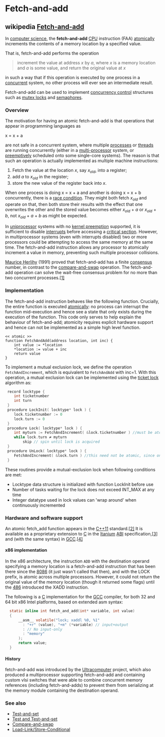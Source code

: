 # Fetch-and-add

## wikipedia [Fetch-and-add](https://en.wikipedia.org/wiki/Fetch-and-add)

In [computer science](https://en.wikipedia.org/wiki/Computer_science), the **fetch-and-add** [CPU](https://en.wikipedia.org/wiki/Central_processing_unit) instruction (FAA) [atomically](https://en.wikipedia.org/wiki/Atomic_(computer_science)) increments the contents of a memory location by a specified value.

That is, fetch-and-add performs the operation

> increment the value at address *x* by *a*, where *x* is a memory location and *a* is some value, and return the original value at *x*

in such a way that if this operation is executed by one process in a [concurrent](https://en.wikipedia.org/wiki/Concurrent_computing) system, no other process will ever see an intermediate result.

Fetch-and-add can be used to implement [concurrency control](https://en.wikipedia.org/wiki/Concurrency_control) structures such as [mutex locks](https://en.wikipedia.org/wiki/Mutual_exclusion) and [semaphores](https://en.wikipedia.org/wiki/Semaphore_(programming)).



### Overview

The motivation for having an atomic fetch-and-add is that operations that appear in programming languages as

x = x + a

are not safe in a concurrent system, where multiple [processes](https://en.wikipedia.org/wiki/Process_(computing)) or [threads](https://en.wikipedia.org/wiki/Thread_(computing)) are running concurrently (either in a [multi-processor](https://en.wikipedia.org/wiki/Multi-processor) system, or [preemptively](https://en.wikipedia.org/wiki/Preemption_(computing)) scheduled onto some single-core systems). The reason is that such an operation is actually implemented as multiple machine instructions:

1. Fetch the value at the location *x*, say $x_{old}$, into a register;
2. add *a* to $x_{old}$ in the register;
3. store the new value of the register back into *x*.

When one process is doing x = x + a and another is doing x = x + b concurrently, there is a [race condition](https://en.wikipedia.org/wiki/Race_condition). They might both fetch  $x_{old}$ and operate on that, then both store their results with the effect that one overwrites the other and the stored value becomes either  $x_{old}$ + *a* or $x_{old}$ + *b*, not  $x_{old}$ + *a* + *b* as might be expected.

In [uniprocessor](https://en.wikipedia.org/wiki/Uniprocessor) systems with no [kernel preemption](https://en.wikipedia.org/wiki/Kernel_preemption) supported, it is sufficient to disable [interrupts](https://en.wikipedia.org/wiki/Interrupt) before accessing a [critical section](https://en.wikipedia.org/wiki/Critical_section). However, in multiprocessor systems (even with interrupts disabled) two or more processors could be attempting to access the same memory at the same time. The fetch-and-add instruction allows any processor to atomically increment a value in memory, preventing such multiple processor collisions.

[Maurice Herlihy](https://en.wikipedia.org/wiki/Maurice_Herlihy) (1991) proved that fetch-and-add has a finite [consensus](https://en.wikipedia.org/wiki/Consensus_(computer_science)) number, in contrast to the [compare-and-swap](https://en.wikipedia.org/wiki/Compare-and-swap) operation. The fetch-and-add operation can solve the wait-free consensus problem for no more than two concurrent processes.[[1\]](https://en.wikipedia.org/wiki/Fetch-and-add#cite_note-1)



### Implementation

The fetch-and-add instruction behaves like the following function. Crucially, the entire function is executed [atomically](https://en.wikipedia.org/wiki/Atomic_(computer_science)): no process can interrupt the function mid-execution and hence see a state that only exists during the execution of the function. This code only serves to help explain the behaviour of fetch-and-add; atomicity requires explicit hardware support and hence can not be implemented as a simple high level function.

```pseudocode
<< atomic >>
function FetchAndAdd(address location, int inc) {
    int value := *location
    *location := value + inc
    return value
}
```

To implement a mutual exclusion lock, we define the operation `FetchAndIncrement`, which is equivalent to `FetchAndAdd` with inc=1. With this operation, a mutual exclusion lock can be implemented using the [ticket lock](https://en.wikipedia.org/wiki/Ticket_lock) algorithm as:

```c
 record locktype {
    int ticketnumber
    int turn
 }
 procedure LockInit( locktype* lock ) {
    lock.ticketnumber := 0
    lock.turn := 0
 }
 procedure Lock( locktype* lock ) {
    int myturn := FetchAndIncrement( &lock.ticketnumber ) //must be atomic, since many threads might ask for a lock at the same time
    while lock.turn ≠ myturn 
        skip // spin until lock is acquired
 }
 procedure UnLock( locktype* lock ) {
    FetchAndIncrement( &lock.turn ) //this need not be atomic, since only the possessor of the lock will execute this
 }
```

These routines provide a mutual-exclusion lock when following conditions are met:

- Locktype data structure is initialized with function LockInit before use
- Number of tasks waiting for the lock does not exceed INT_MAX at any time
- Integer datatype used in lock values can 'wrap around' when continuously incremented



### Hardware and software support

An atomic fetch_add function appears in the [C++11](https://en.wikipedia.org/wiki/C%2B%2B11) standard.[[2\]](https://en.wikipedia.org/wiki/Fetch-and-add#cite_note-2) It is available as a proprietary extension to [C](https://en.wikipedia.org/wiki/C_(programming_language)) in the [Itanium](https://en.wikipedia.org/wiki/Itanium) [ABI](https://en.wikipedia.org/wiki/Application_binary_interface) specification,[[3\]](https://en.wikipedia.org/wiki/Fetch-and-add#cite_note-3) and (with the same syntax) in [GCC](https://en.wikipedia.org/wiki/GNU_Compiler_Collection).[[4\]](https://en.wikipedia.org/wiki/Fetch-and-add#cite_note-4)

#### x86 implementation

In the x86 architecture, the instruction `ADD` with the destination operand specifying a memory location is a fetch-and-add instruction that has been there since the [8086](https://en.wikipedia.org/wiki/8086) (it just wasn't called that then), and with the LOCK prefix, is atomic across multiple processors. However, it could not return the original value of the memory location (though it returned some flags) until the [486](https://en.wikipedia.org/wiki/80486) introduced the XADD instruction.

The following is a [C](https://en.wikipedia.org/wiki/C_(programming_language)) implementation for the [GCC](https://en.wikipedia.org/wiki/GNU_Compiler_Collection) compiler, for both 32 and 64 bit x86 Intel platforms, based on extended asm syntax:

```c
  static inline int fetch_and_add(int* variable, int value)
  {
      __asm__ volatile("lock; xaddl %0, %1"
        : "+r" (value), "+m" (*variable) // input+output
        : // No input-only
        : "memory"
      );
      return value;
  }
```

#### History

fetch-and-add was introduced by the [Ultracomputer](https://en.wikipedia.org/wiki/Ultracomputer) project, which also produced a multiprocessor supporting fetch-and-add and containing custom vlsi switches that were able to combine concurrent memory references (including fetch-and-adds) to prevent them from serializing at the memory module containing the destination operand.

### See also

- [Test-and-set](https://en.wikipedia.org/wiki/Test-and-set)
- [Test and Test-and-set](https://en.wikipedia.org/wiki/Test_and_Test-and-set)
- [Compare-and-swap](https://en.wikipedia.org/wiki/Compare-and-swap)
- [Load-Link/Store-Conditional](https://en.wikipedia.org/wiki/Load-Link/Store-Conditional)